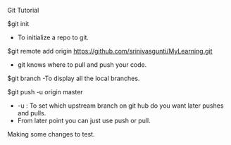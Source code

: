 Git Tutorial

$git init
- To initialize a repo to git.

$git remote add origin https://github.com/srinivasgunti/MyLearning.git
- git knows where to pull and push your code.

$git branch
-To display all the local branches.

$git push -u origin master
-  -u  : To set which upstream branch on git hub do you want later pushes and pulls.
-  From later point you can just use push or pull.

Making some changes to test.
